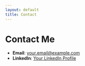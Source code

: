 ```yaml
---
layout: default
title: Contact
---
```


# Contact Me

- **Email**: [your.email@example.com](mailto:your.email@example.com)
- **LinkedIn**: [Your LinkedIn Profile](#)  <!-- Replace # with your LinkedIn link -->